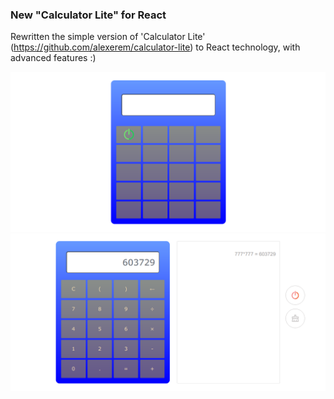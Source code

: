 ### New "Calculator Lite" for React

Rewritten the simple version of 'Calculator Lite' (https://github.com/alexerem/calculator-lite) to React technology, with advanced features :)

![screenshot of sample](src/img/screenshots/1.png)
![screenshot of sample](src/img/screenshots/2.png)